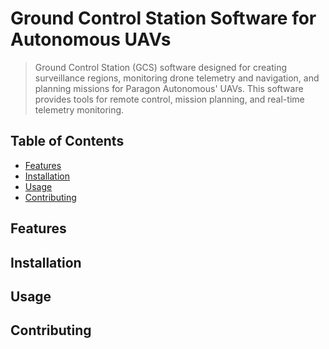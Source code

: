 # Ground Control Station Software for Autonomous UAVs
> Ground Control Station (GCS) software designed for creating surveillance regions, monitoring drone telemetry and navigation, and planning missions for Paragon Autonomous' UAVs. This software provides tools for remote control, mission planning, and real-time telemetry monitoring.

## Table of Contents

- [Features](#features)
- [Installation](#installation)
- [Usage](#usage)
- [Contributing](#contributing)

## Features

## Installation

## Usage

## Contributing
